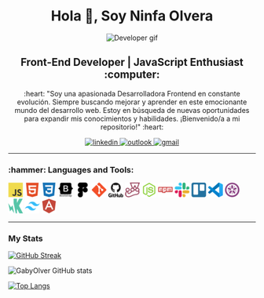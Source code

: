 <div id="header" align="center">
  <h1 align="center"> Hola 👋, Soy Ninfa Olvera </h1>
  <img src='https://media.giphy.com/media/v1.Y2lkPTc5MGI3NjExaGlhZGgxZ3Jmenh3bmt0OGxiMHkxY2ZlN25vOTBzbmY5bHRnb3drdyZlcD12MV9pbnRlcm5hbF9naWZfYnlfaWQmY3Q9Zw/L1R1tvI9svkIWwpVYr/giphy.gif' alt='Developer gif' >
  <h2 align="center">  Front-End Developer | JavaScript Enthusiast :computer: </h2>

  <p align="center"> :heart: "Soy una apasionada Desarrolladora Frontend en constante evolución. Siempre buscando mejorar y aprender en este emocionante mundo del desarrollo web. Estoy en búsqueda de nuevas oportunidades para expandir mis conocimientos y habilidades. ¡Bienvenido/a a mi repositorio!" :heart: </p>
</div>

<div id="badges" align="center">
  <a href="https://www.linkedin.com/in/ninfa-olvera">
<img src='https://img.shields.io/badge/LinkedIn-0077B5?style=for-the-badge&logo=linkedin&logoColor=white' alt='linkedin' height='30'/>  
  </a>
    <a href="mailto:gabyolv8@hotmail.com"> <img src='https://img.shields.io/badge/Microsoft_Outlook-0078D4?style=for-the-badge&logo=microsoft-outlook&logoColor=white' alt='outlook' height='30' width='160'/>
    </a>
          <a href="mailto:gabyolv8@gmail.com"> <img src='https://img.shields.io/badge/Gmail-D14836?style=for-the-badge&logo=gmail&logoColor=white' alt='gmail' height='30'/>
          </a>
</div>

---
<div id="tools" align="left">
<h3> :hammer: Languages and Tools: </h3>
  <img src="https://github.com/devicons/devicon/blob/master/icons/javascript/javascript-original.svg" alt="js" height='30'/>
  <img src="https://github.com/devicons/devicon/blob/master/icons/html5/html5-plain.svg" alt="html" height='30'/>
  <img src="https://github.com/devicons/devicon/blob/master/icons/css3/css3-plain.svg" alt="css" height='30'/>
  <img src="https://github.com/devicons/devicon/blob/master/icons/bootstrap/bootstrap-plain-wordmark.svg" alt="bootstrap" height='30'/>
  <img src="https://github.com/devicons/devicon/blob/master/icons/figma/figma-plain.svg" alt="figma" height='30'/>
  <img src="https://github.com/devicons/devicon/blob/master/icons/git/git-plain.svg" alt="git" height='30'/>
  <img src="https://github.com/devicons/devicon/blob/master/icons/github/github-original-wordmark.svg" alt="github" height='30'/>
  <img src="https://github.com/devicons/devicon/blob/master/icons/jest/jest-plain.svg" alt="jest" height='30'/>
  <img src="https://github.com/devicons/devicon/blob/master/icons/nodejs/nodejs-plain.svg" alt="node" height='30'/>
  <img src="https://github.com/devicons/devicon/blob/master/icons/npm/npm-original-wordmark.svg" alt="npm" height='30'/>
  <img src="https://github.com/devicons/devicon/blob/master/icons/slack/slack-original.svg" alt="slack" height='30'/>
  <img src="https://github.com/devicons/devicon/blob/master/icons/trello/trello-plain.svg" alt="trello" height='30'/>
  <img src="https://github.com/devicons/devicon/blob/master/icons/vscode/vscode-original.svg" alt="vsc" height='30'/>
  <img src="https://github.com/devicons/devicon/blob/master/icons/jasmine/jasmine-plain.svg" alt="jasmine" height='30'/>
  <img src="https://github.com/devicons/devicon/blob/master/icons/karma/karma-plain.svg" alt="karma" height='30'/>
  <img src="https://github.com/devicons/devicon/blob/master/icons/tailwindcss/tailwindcss-plain.svg" alt="tailwindcss" height='30'/>
  <img src="https://github.com/devicons/devicon/blob/master/icons/angularjs/angularjs-plain.svg" alt="angularjs" height='30'/>
  
</div>

---

  ### My Stats

[![GitHub Streak](https://streak-stats.demolab.com?user=GabyOlver&theme=radical&border_radius=2&locale=es&date_format=M%20j%5B%2C%20Y%5D)](https://git.io/streak-stats)  

![GabyOlver GitHub stats](https://github-readme-stats.vercel.app/api?username=GabyOlver&show_icons=true&theme=radical)

[![Top Langs](https://github-readme-stats.vercel.app/api/top-langs/?username=GabyOlver&layout=donut-vertical&theme=radical)](https://github.com/anuraghazra/github-readme-stats)

